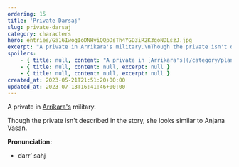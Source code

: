 ```yaml
---
ordering: 15
title: 'Private Darsaj'
slug: private-darsaj
category: characters
hero: entries/Ga16IwogIoDNHyiQQpDsTh4YGD3iR2K3goNDLszJ.jpg
excerpt: "A private in Arrikara's military.\nThough the private isn't described in the story, she looks similar..."
spoilers:
    - { title: null, content: "A private in [Arrikara's](/category/planets-cities/arrikara) military. She accosts the [Vinillense](/category/spaceships/vinillense) near an [OREF](/category/tech-futurism/oref) point, along with [Sergeant Miward](/category/characters/sergeant-miward).\r\n\r\nThough the private wasn't described in the story, she looks similar to Anjana Vasan.\r\n\r\n**Pronunciation:**\r\n- darr’ sahj", excerpt: "A private in Arrikara's military. She accosts the Vinillense near an OREF point, along with Sergeant..." }
    - { title: null, content: null, excerpt: null }
    - { title: null, content: null, excerpt: null }
created_at: 2023-05-21T21:51:20+00:00
updated_at: 2023-07-13T16:41:46+00:00
---
```

A private in [Arrikara's](/category/planets-cities/arrikara) military.

Though the private isn't described in the story, she looks similar to Anjana Vasan.

**Pronunciation:**
- darr’ sahj